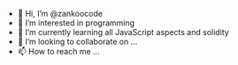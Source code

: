 - 👋 Hi, I’m @zankoocode
- 👀 I’m interested in programming 
- 🌱 I’m currently learning all JavaScript aspects and solidity
- 💞️ I’m looking to collaborate on ...
- 📫 How to reach me ...

<!---
zankoocode/zankoocode is a ✨ special ✨ repository because its `README.md` (this file) appears on your GitHub profile.
You can click the Preview link to take a look at your changes.
--->
